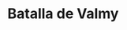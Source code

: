 ﻿---
title: "Batalla de Valmy"
permalink: periodes_523.html
layout: periode
dataInici: 1792-09-20
sidebar: periodes
pares:
  - id: 368
    title: "Guerras revolucionarias francesas"
    dataInici: "(1792-04-20)"
    dataFi: "(1802-03-25)"

fills:
jocsPrincipals:
  - title: "The Valmy Campaign"
    bggId: 154913

jocsEscenaris:
jocsEpoca:
jocsEpocaEscenaris:
---
